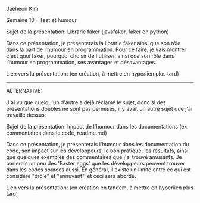 Jaeheon Kim

Semaine 10 - Test et humour

Sujet de la présentation: Librarie faker (javafaker, faker en python)

Dans ce présentation, je présenterais la librarie faker ainsi que son rôle dans la part de l'humour en programmation. Pour ce faire, je vais montrer c'est quoi faker, pourquoi choisir de l'utiliser, ainsi que son rôle dans l'humour en programmation, ses avantages et désavantages.

Lien vers la présentation: (en création, à mettre en hyperlien plus tard)
__________________________________
ALTERNATIVE:

J'ai vu que quelqu'un d'autre a déjà réclamé le sujet, donc si des présentations doubles ne sont pas permises, il y avait un autre sujet que j'ai travaillé dessus:

Sujet de la présentation: Impact de l'humour dans les documentations (ex. commentaires dans le code, readme.md)

Dans ce présentation, je présenterais l'humour dans les documentation du code, son impact sur les développeurs, le bon pratique, les résultats, ainsi que quelques exemples des commentaires que j'ai trouvé amusants. Je parlerais un peu des 'Easter eggs' que les développeurs peuvent trouver dans les codes sources aussi. En général, il existe un limite entre ce qui est considéré "drôle" et "ennuyant", et ceci sera abordé.

Lien vers la présentation: (en création en tandem, à mettre en hyperlien plus tard)
